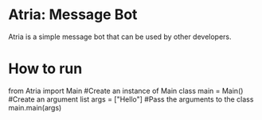 # Atria: Message Bot

Atria is a simple message bot that can be used by other developers.

# How to run

from Atria import Main
#Create an instance of Main class
main = Main()
#Create an argument list
args = ["Hello"]
#Pass the arguments to the class
main.main(args)
